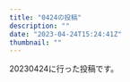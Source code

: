 ```yaml
---
title: "0424の投稿"
description: ""
date: "2023-04-24T15:24:41Z"
thumbnail: ""
---
```

20230424に行った投稿です。
<!--more-->
